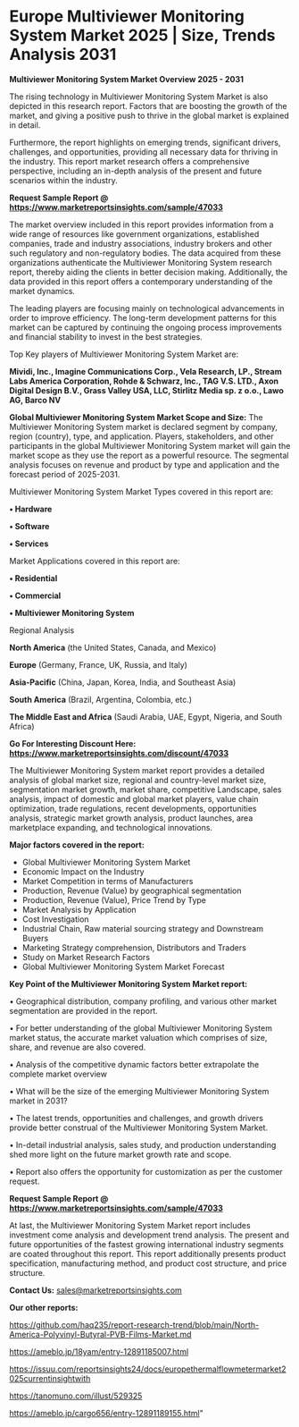 # Europe Multiviewer Monitoring System Market 2025 | Size, Trends Analysis 2031

<Strong> Multiviewer Monitoring System Market Overview 2025 - 2031</strong>

The rising technology in Multiviewer Monitoring System Market is also depicted in this research report. Factors that are boosting the growth of the market, and giving a positive push to thrive in the global market is explained in detail.

Furthermore, the report highlights on emerging trends, significant drivers, challenges, and opportunities, providing all necessary data for thriving in the industry. This report market research offers a comprehensive perspective, including an in-depth analysis of the present and future scenarios within the industry.

<strong>Request Sample Report @ <a href=https://www.marketreportsinsights.com/sample/47033>https://www.marketreportsinsights.com/sample/47033</a></strong>

The market overview included in this report provides information from a wide range of resources like government organizations, established companies, trade and industry associations, industry brokers and other such regulatory and non-regulatory bodies. The data acquired from these organizations authenticate the Multiviewer Monitoring System research report, thereby aiding the clients in better decision making. Additionally, the data provided in this report offers a contemporary understanding of the market dynamics.

The leading players are focusing mainly on technological advancements in order to improve efficiency. The long-term development patterns for this market can be captured by continuing the ongoing process improvements and financial stability to invest in the best strategies.

Top Key players of Multiviewer Monitoring System Market are:

<strong>Mividi, Inc., Imagine Communications Corp., Vela Research, LP., Stream Labs America Corporation, Rohde & Schwarz, Inc., TAG V.S. LTD., Axon Digital Design B.V., Grass Valley USA, LLC, Stirlitz Media sp. z o.o., Lawo AG, Barco NV</strong>

<strong><b>Global Multiviewer Monitoring System Market Scope and Size:</b></strong>
The Multiviewer Monitoring System market is declared segment by company, region (country), type, and application. Players, stakeholders, and other participants in the global Multiviewer Monitoring System market will gain the market scope as they use the report as a powerful resource. The segmental analysis focuses on revenue and product by type and application and the forecast period of 2025-2031.

Multiviewer Monitoring System Market Types covered in this report are:

<strong>•  Hardware

•  Software

•  Services</strong>

Market Applications covered in this report are:

<strong>•  Residential

•  Commercial

•  Multiviewer Monitoring System</strong> 

Regional Analysis

<strong>North America</strong> (the United States, Canada, and Mexico)

<strong>Europe</strong> (Germany, France, UK, Russia, and Italy)

<strong>Asia-Pacific</strong> (China, Japan, Korea, India, and Southeast Asia)

<strong>South America</strong> (Brazil, Argentina, Colombia, etc.)

<strong>The Middle East and Africa</strong> (Saudi Arabia, UAE, Egypt, Nigeria, and South Africa)

<strong>Go For Interesting Discount Here: <a href=https://www.marketreportsinsights.com/discount/47033>https://www.marketreportsinsights.com/discount/47033</a></strong>

The Multiviewer Monitoring System market report provides a detailed analysis of global market size, regional and country-level market size, segmentation market growth, market share, competitive Landscape, sales analysis, impact of domestic and global market players, value chain optimization, trade regulations, recent developments, opportunities analysis, strategic market growth analysis, product launches, area marketplace expanding, and technological innovations.

<strong><b>Major factors covered in the report:</b></strong>
<ul>
  <li>Global Multiviewer Monitoring System Market </li>
  <li>Economic Impact on the Industry</li>
  <li>Market Competition in terms of Manufacturers</li>
  <li>Production, Revenue (Value) by geographical segmentation</li>
  <li>Production, Revenue (Value), Price Trend by Type</li>
  <li>Market Analysis by Application</li>
  <li>Cost Investigation</li>
  <li>Industrial Chain, Raw material sourcing strategy and Downstream Buyers</li>
  <li>Marketing Strategy comprehension, Distributors and Traders</li>
  <li>Study on Market Research Factors</li>
  <li>Global Multiviewer Monitoring System Market Forecast</li>
</ul>

<strong><b>Key Point of the Multiviewer Monitoring System Market report:</b></strong>

• Geographical distribution, company profiling, and various other market segmentation are provided in the report.

• For better understanding of the global Multiviewer Monitoring System market status, the accurate market valuation which comprises of size, share, and revenue are also covered.

• Analysis of the competitive dynamic factors better extrapolate the complete market overview

• What will be the size of the emerging Multiviewer Monitoring System market in 2031?

• The latest trends, opportunities and challenges, and growth drivers provide better construal of the Multiviewer Monitoring System Market.

• In-detail industrial analysis, sales study, and production understanding shed more light on the future market growth rate and scope.

• Report also offers the opportunity for customization as per the customer request.

<strong>Request Sample Report @ <a href=https://www.marketreportsinsights.com/sample/47033>https://www.marketreportsinsights.com/sample/47033</a></strong>

At last, the Multiviewer Monitoring System Market report includes investment come analysis and development trend analysis. The present and future opportunities of the fastest growing international industry segments are coated throughout this report. This report additionally presents product specification, manufacturing method, and product cost structure, and price structure.

<strong>Contact Us:</strong>
sales@marketreportsinsights.com

<strong>Our other reports:</strong>

<a href=https://github.com/haq235/report-research-trend/blob/main/North-America-Polyvinyl-Butyral-PVB-Films-Market.md>https://github.com/haq235/report-research-trend/blob/main/North-America-Polyvinyl-Butyral-PVB-Films-Market.md</a>

<a href=https://ameblo.jp/18yam/entry-12891185007.html>https://ameblo.jp/18yam/entry-12891185007.html</a>

<a href=https://issuu.com/reportsinsights24/docs/europethermalflowmetermarket2025currentinsightwith>https://issuu.com/reportsinsights24/docs/europethermalflowmetermarket2025currentinsightwith</a>

<a href=https://tanomuno.com/illust/529325>https://tanomuno.com/illust/529325</a>

<a href=https://ameblo.jp/cargo656/entry-12891189155.html>https://ameblo.jp/cargo656/entry-12891189155.html</a>"

